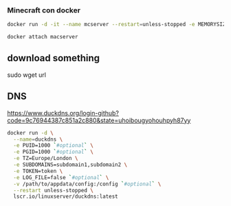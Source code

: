 
### Minecraft con docker
```bash
docker run -d -it --name mcserver --restart=unless-stopped -e MEMORYSIZE='4G' -v /home/absol22/mcserver:/data:rw -p 25565:25565 -i marctv/minecraft-papermc-server:latest

docker attach macserver
```

## download something
sudo wget url

## DNS
https://www.duckdns.org/login-github?code=9c76944387c851a2c880&state=uhoibougyohouhpyh87yy
```bash
docker run -d \
  --name=duckdns \
  -e PUID=1000 `#optional` \
  -e PGID=1000 `#optional` \
  -e TZ=Europe/London \
  -e SUBDOMAINS=subdomain1,subdomain2 \
  -e TOKEN=token \
  -e LOG_FILE=false `#optional` \
  -v /path/to/appdata/config:/config `#optional` \
  --restart unless-stopped \
  lscr.io/linuxserver/duckdns:latest
```

